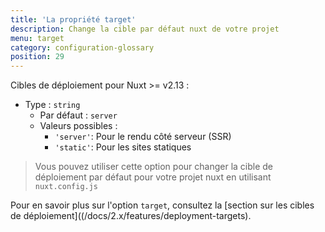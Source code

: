 ```yaml
---
title: 'La propriété target'
description: Change la cible par défaut nuxt de votre projet
menu: target
category: configuration-glossary
position: 29
---
```


Cibles de déploiement pour Nuxt >= v2.13 :

- Type : `string`
  - Par défaut : `server`
  - Valeurs possibles :
    - `'server'`: Pour le rendu côté serveur (SSR)
    - `'static'`: Pour les sites statiques

> Vous pouvez utiliser cette option pour changer la cible de déploiement par défaut pour votre projet nuxt en utilisant `nuxt.config.js`

Pour en savoir plus sur l'option `target`, consultez la [section sur les cibles de déploiement]((/docs/2.x/features/deployment-targets).
